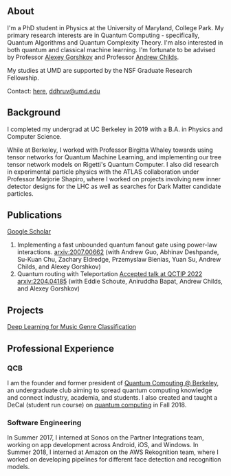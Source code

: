 ## About
I'm a PhD student in Physics at the University of Maryland, College Park. My primary research interests are in Quantum Computing - specifically, Quantum Algorithms and Quantum Complexity Theory. I'm also interested in both quantum and classical machine learning. I'm fortunate to be advised by Professor [Alexey Gorshkov](https://groups.jqi.umd.edu/gorshkov/) and Professor [Andrew Childs](https://www.cs.umd.edu/~amchilds/).

My studies at UMD are supported by the NSF Graduate Research Fellowship.

Contact: [here](mailto:ddhruv@umd.edu), ddhruv@umd.edu



## Background

I completed my undergrad at UC Berkeley in 2019 with a B.A. in Physics and Computer Science. 

While at Berkeley, I worked with Professor Birgitta Whaley towards using tensor networks for Quantum Machine Learning, and implementing our tree tensor network models on Rigetti's Quantum Computer. I also did research in experimental particle physics with the ATLAS collaboration under Professor Marjorie Shapiro, where I worked on projects involving new inner detector designs for the LHC as well as searches for Dark Matter candidate particles.

## Publications
[Google Scholar](https://scholar.google.com/citations?user=KnD_CEYAAAAJ&hl=en&oi=ao)

1. Implementing a fast unbounded quantum fanout gate using power-law interactions. [arxiv:2007.00662](https://arxiv.org/abs/2007.00662)
(with Andrew Guo, Abhinav Deshpande, Su-Kuan Chu, Zachary Eldredge, Przemyslaw Bienias, Yuan Su, Andrew Childs, and Alexey Gorshkov) 
2. Quantum routing with Teleportation [Accepted talk at QCTIP 2022](https://www.youtube.com/watch?v=4ociWeAMD1M) [arxiv:2204.04185](https://arxiv.org/abs/2204.04185)
(with Eddie Schoute, Aniruddha Bapat, Andrew Childs, and Alexey Gorshkov)

## Projects

[Deep Learning for Music Genre Classification](https://dhruvdevu.github.io/GenreClassificationDL/)

## Professional Experience

### QCB
I am the founder and former president of [Quantum Computing @ Berkeley](https://qcb.berkeley.edu/), an undergraduate club aiming to spread quantum computing knowledge and connect industry, academia, and students. I also created and taught a DeCal (student run course) on [quantum computing](https://qcb.berkeley.edu/decal.shtml) in Fall 2018.

### Software Engineering
In Summer 2017, I interned at Sonos on the Partner Integrations team, working on app development across Android, iOS, and Windows.
In Summer 2018, I interned at Amazon on the AWS Rekognition team, where I worked on developing pipelines for different face detection and recognition models.




